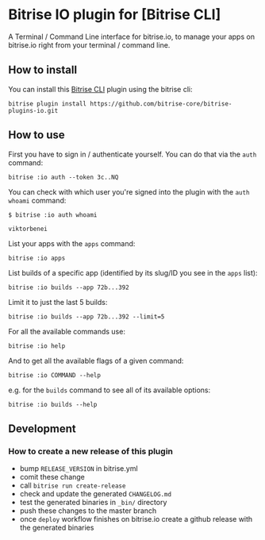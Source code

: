 # Bitrise IO plugin for [Bitrise CLI]

A Terminal / Command Line interface for bitrise.io, to manage your apps on bitrise.io right from your terminal / command line.

## How to install

You can install this [Bitrise CLI](https://www.bitrise.io/cli) plugin using the bitrise cli:

```
bitrise plugin install https://github.com/bitrise-core/bitrise-plugins-io.git
```

## How to use

First you have to sign in / authenticate yourself. You can do that via the `auth` command:

```
bitrise :io auth --token 3c..NQ
```

You can check with which user you're signed into the plugin with the `auth whoami` command:

```
$ bitrise :io auth whoami

viktorbenei
```

List your apps with the `apps` command:

```
bitrise :io apps
```

List builds of a specific app (identified by its slug/ID you see in the `apps` list):

```
bitrise :io builds --app 72b...392
```

Limit it to just the last 5 builds:

```
bitrise :io builds --app 72b...392 --limit=5
```

For all the available commands use:

```
bitrise :io help
```

And to get all the available flags of a given command:

```
bitrise :io COMMAND --help
```

e.g. for the `builds` command to see all of its available options:

```
bitrise :io builds --help
```


## Development

### How to create a new release of this plugin

- bump `RELEASE_VERSION` in bitrise.yml
- comit these change
- call `bitrise run create-release`
- check and update the generated `CHANGELOG.md`
- test the generated binaries in `_bin/` directory
- push these changes to the master branch
- once `deploy` workflow finishes on bitrise.io create a github release with the generated binaries
